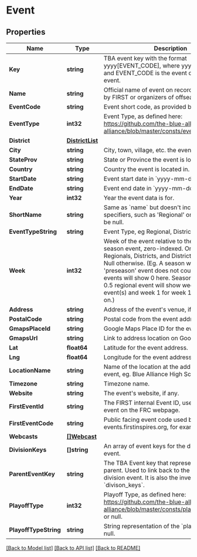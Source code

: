 # Event

## Properties
Name | Type | Description | Notes
------------ | ------------- | ------------- | -------------
**Key** | **string** | TBA event key with the format yyyy[EVENT_CODE], where yyyy is the year, and EVENT_CODE is the event code of the event. | 
**Name** | **string** | Official name of event on record either provided by FIRST or organizers of offseason event. | 
**EventCode** | **string** | Event short code, as provided by FIRST. | 
**EventType** | **int32** | Event Type, as defined here: https://github.com/the-blue-alliance/the-blue-alliance/blob/master/consts/event_type.py#L2 | 
**District** | [**DistrictList**](District_List.md) |  | [optional] 
**City** | **string** | City, town, village, etc. the event is located in. | [optional] 
**StateProv** | **string** | State or Province the event is located in. | [optional] 
**Country** | **string** | Country the event is located in. | [optional] 
**StartDate** | **string** | Event start date in &#x60;yyyy-mm-dd&#x60; format. | 
**EndDate** | **string** | Event end date in &#x60;yyyy-mm-dd&#x60; format. | 
**Year** | **int32** | Year the event data is for. | 
**ShortName** | **string** | Same as &#x60;name&#x60; but doesn&#39;t include event specifiers, such as &#39;Regional&#39; or &#39;District&#39;. May be null. | [optional] 
**EventTypeString** | **string** | Event Type, eg Regional, District, or Offseason. | 
**Week** | **int32** | Week of the event relative to the first official season event, zero-indexed. Only valid for Regionals, Districts, and District Championships. Null otherwise. (Eg. A season with a week 0 &#39;preseason&#39; event does not count, and week 1 events will show 0 here. Seasons with a week 0.5 regional event will show week 0 for those event(s) and week 1 for week 1 events and so on.) | [optional] 
**Address** | **string** | Address of the event&#39;s venue, if available. | [optional] 
**PostalCode** | **string** | Postal code from the event address. | [optional] 
**GmapsPlaceId** | **string** | Google Maps Place ID for the event address. | [optional] 
**GmapsUrl** | **string** | Link to address location on Google Maps. | [optional] 
**Lat** | **float64** | Latitude for the event address. | [optional] 
**Lng** | **float64** | Longitude for the event address. | [optional] 
**LocationName** | **string** | Name of the location at the address for the event, eg. Blue Alliance High School. | [optional] 
**Timezone** | **string** | Timezone name. | [optional] 
**Website** | **string** | The event&#39;s website, if any. | [optional] 
**FirstEventId** | **string** | The FIRST internal Event ID, used to link to the event on the FRC webpage. | [optional] 
**FirstEventCode** | **string** | Public facing event code used by FIRST (on frc-events.firstinspires.org, for example) | [optional] 
**Webcasts** | [**[]Webcast**](Webcast.md) |  | [optional] 
**DivisionKeys** | **[]string** | An array of event keys for the divisions at this event. | [optional] 
**ParentEventKey** | **string** | The TBA Event key that represents the event&#39;s parent. Used to link back to the event from a division event. It is also the inverse relation of &#x60;divison_keys&#x60;. | [optional] 
**PlayoffType** | **int32** | Playoff Type, as defined here: https://github.com/the-blue-alliance/the-blue-alliance/blob/master/consts/playoff_type.py#L4, or null. | [optional] 
**PlayoffTypeString** | **string** | String representation of the &#x60;playoff_type&#x60;, or null. | [optional] 

[[Back to Model list]](../README.md#documentation-for-models) [[Back to API list]](../README.md#documentation-for-api-endpoints) [[Back to README]](../README.md)


